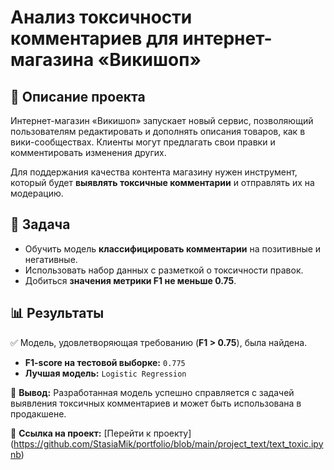 # Анализ токсичности комментариев для интернет-магазина «Викишоп»  

## 📌 Описание проекта  
Интернет-магазин «Викишоп» запускает новый сервис, позволяющий пользователям редактировать и дополнять описания товаров, как в вики-сообществах. Клиенты могут предлагать свои правки и комментировать изменения других.  

Для поддержания качества контента магазину нужен инструмент, который будет **выявлять токсичные комментарии** и отправлять их на модерацию.  

## 🎯 Задача  
- Обучить модель **классифицировать комментарии** на позитивные и негативные.  
- Использовать набор данных с разметкой о токсичности правок.  
- Добиться **значения метрики F1 не меньше 0.75**.  

## 📊 Результаты  
✅ Модель, удовлетворяющая требованию (**F1 > 0.75**), была найдена.  
- **F1-score на тестовой выборке:** `0.775`  
- **Лучшая модель:** `Logistic Regression`  

🚀 **Вывод:** Разработанная модель успешно справляется с задачей выявления токсичных комментариев и может быть использована в продакшене.  

🔗 **Ссылка на проект:** [Перейти к проекту] (https://github.com/StasiaMik/portfolio/blob/main/project_text/text_toxic.ipynb) 

